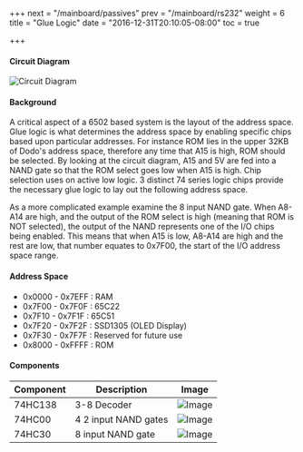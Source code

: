 +++
next = "/mainboard/passives"
prev = "/mainboard/rs232"
weight = 6
title = "Glue Logic"
date = "2016-12-31T20:10:05-08:00"
toc = true

+++

#### Circuit Diagram

![Circuit Diagram](/glue_logic.png?width=50%)

#### Background

A critical aspect of a 6502 based system is the layout of the address space. Glue logic is what determines the address space by enabling specific chips based upon particular addresses. For instance ROM lies in the upper 32KB of Dodo's address space, therefore any time that A15 is high, ROM should be selected. By looking at the circuit diagram, A15 and 5V are fed into a NAND gate so that the ROM select goes low when A15 is high. Chip selection uses on active low logic. 3 distinct 74 series logic chips provide the necessary glue logic to lay out the following address space.

As a more complicated example examine the 8 input NAND gate. When A8-A14 are high, and the output of the ROM select is high (meaning that ROM is NOT selected), the output of the NAND represents one of the I/O chips being enabled. This means that when A15 is low, A8-A14 are high and the rest are low, that number equates to 0x7F00, the start of the I/O address space range.

#### Address Space

- 0x0000 - 0x7EFF : RAM
- 0x7F00 - 0x7F0F : 65C22
- 0x7F10 - 0x7F1F : 65C51
- 0x7F20 - 0x7F2F : SSD1305 (OLED Display)
- 0x7F30 - 0x7F7F : Reserved for future use
- 0x8000 - 0xFFFF : ROM

#### Components

| Component                | Description                                   | Image                    |
| ------------------------ | --------------------------------------------- | ------------------------ |
| 74HC138                  | 3-8 Decoder                                   | ![Image](/74HC138.jpg?height=100px)
| 74HC00				   | 4 2 input NAND gates                          | ![Image](/74HC00.jpg?height=100px)
| 74HC30                   | 8 input NAND gate                             | ![Image](/74HC30.jpg?height=100px)


